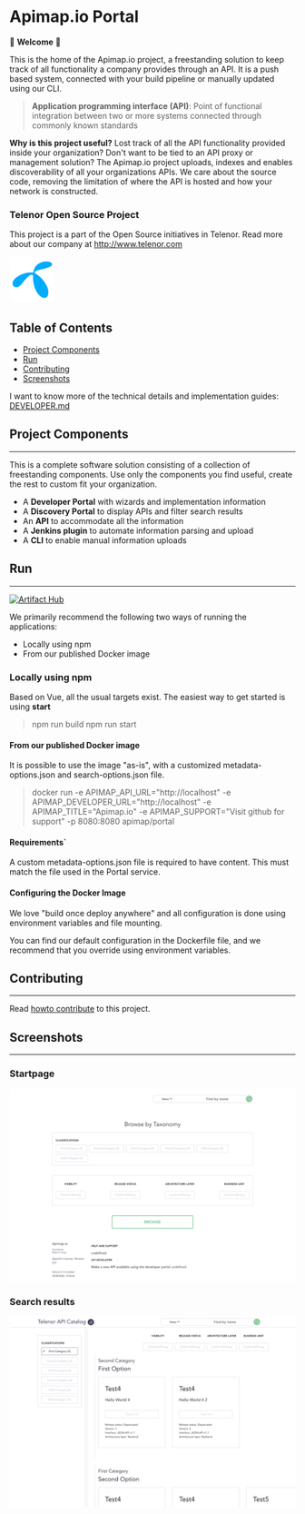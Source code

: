 Apimap.io Portal
===

🎉 **Welcome** 🎉

This is the home of the Apimap.io project, a freestanding solution to keep track of all functionality a company
provides through an API. It is a push based system, connected with your build pipeline or manually updated using our CLI.

> **Application programming interface (API)**: Point of functional integration between two or more systems connected
> through commonly known standards

**Why is this project useful?** Lost track of all the API functionality provided inside your organization? Don't want
to be tied to an API proxy or management solution? The Apimap.io project uploads, indexes and enables discoverability of all
your organizations APIs. We care about the source code, removing the limitation of where the API is hosted and how your
network is constructed.

### Telenor Open Source Project
This project is a part of the Open Source initiatives in Telenor. Read more about our company at http://www.telenor.com

![TelenorLogo](doc/telenor.png)


## Table of Contents

* [Project Components](#project-components)
* [Run](#run)
* [Contributing](#contributing)
* [Screenshots](#screenshots)


I want to know more of the technical details and implementation guides: [DEVELOPER.md](DEVELOPER.md)

## Project Components
___
This is a complete software solution consisting of a collection of freestanding components. Use only the components you
find useful, create the rest to custom fit your organization.

- A **Developer Portal** with wizards and implementation information
- A **Discovery Portal** to display APIs and filter search results
- An **API** to accommodate all the information
- A **Jenkins plugin** to automate information parsing and upload
- A **CLI** to enable manual information uploads

## Run
___
[![Artifact Hub](https://img.shields.io/endpoint?url=https://artifacthub.io/badge/repository/apimap)](https://artifacthub.io/packages/search?repo=apimap)

We primarily recommend the following two ways of running the applications:
- Locally using npm
- From our published Docker image

### Locally using npm

Based on Vue, all the usual targets exist. The easiest way to get started is using **start**

> npm run build
> npm run start

#### From our published Docker image

It is possible to use the image "as-is", with a customized metadata-options.json and search-options.json file.

> docker run -e APIMAP_API_URL="http://localhost" -e APIMAP_DEVELOPER_URL="http://localhost" -e APIMAP_TITLE="Apimap.io" -e APIMAP_SUPPORT="Visit github for support" -p 8080:8080 apimap/portal

#### Requirements`

A custom metadata-options.json file is required to have content. This must match the file used in the Portal service.

#### Configuring the Docker Image

We love "build once deploy anywhere" and all configuration is done using environment variables and file mounting.

You can find our default configuration in the Dockerfile file, and we recommend that you override using environment variables.

## Contributing
___

Read [howto contribute](CONTRIBUTING.md) to this project.

## Screenshots
___

### Startpage
![Startpage](doc/screenshot1.png)

### Search results
![SearchResults](doc/screenshot2.png)
